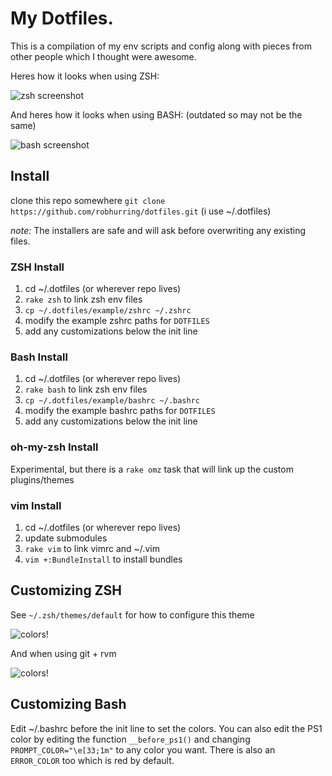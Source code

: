 # My Dotfiles.

This is a compilation of my env scripts and config along with pieces from other people which I thought were awesome.

Heres how it looks when using ZSH:

![zsh screenshot](https://raw.github.com/robhurring/dotfiles/master/.images/zsh-screenshot.png)

And heres how it looks when using BASH: (outdated so may not be the same)

![bash screenshot](https://raw.github.com/robhurring/dotfiles/master/.images/bash-screenshot.png)

## Install

clone this repo somewhere `git clone https://github.com/robhurring/dotfiles.git` (i use ~/.dotfiles)

*note:* The installers are safe and will ask before overwriting any existing files.

### ZSH Install

1. cd ~/.dotfiles (or wherever repo lives)
2. `rake zsh` to link zsh env files
3. `cp ~/.dotfiles/example/zshrc ~/.zshrc`
  1. modify the example zshrc paths for `DOTFILES`
  2. add any customizations below the init line

### Bash Install

1. cd ~/.dotfiles (or wherever repo lives)
2. `rake bash` to link zsh env files
3. `cp ~/.dotfiles/example/bashrc ~/.bashrc`
  1. modify the example bashrc paths for `DOTFILES`
  2. add any customizations below the init line

### oh-my-zsh Install

Experimental, but there is a `rake omz` task that will link up the custom plugins/themes

### vim Install

1. cd ~/.dotfiles (or wherever repo lives)
2. update submodules
3. `rake vim` to link vimrc and ~/.vim
4. `vim +:BundleInstall` to install bundles

## Customizing ZSH

See `~/.zsh/themes/default` for how to configure this theme

![colors!](https://raw.github.com/robhurring/dotfiles/master/.images/zsh-colors.png)

And when using git + rvm

![colors!](https://raw.github.com/robhurring/dotfiles/master/.images/zsh-rvm-status.png)

## Customizing Bash

Edit ~/.bashrc before the init line to set the colors. You can also edit the PS1 color by editing the function `__before_ps1()`
and changing `PROMPT_COLOR="\e[33;1m"` to any color you want. There is also an `ERROR_COLOR` too which is red by default.
